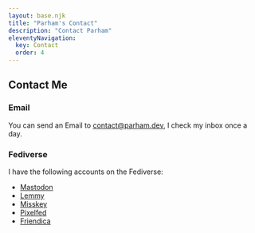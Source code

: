 ```yaml
---
layout: base.njk
title: "Parham's Contact"
description: "Contact Parham"
eleventyNavigation:
  key: Contact
  order: 4
---
```


## Contact Me

### Email

You can send an Email to [contact@parham.dev](mailto:contact@parham.dev), I check my inbox once a day.

### Fediverse

I have the following accounts on the Fediverse:

- [Mastodon](https://mas.to/@parhamm94)
- [Lemmy](https://sh.itjust.works/u/ParhamM94)
- [Misskey](https://misskey.social/@ParhamM94)
- [Pixelfed](https://pixelfed.social/ParhamM94)
- [Friendica](https://venera.social/profile/parhamm94)
